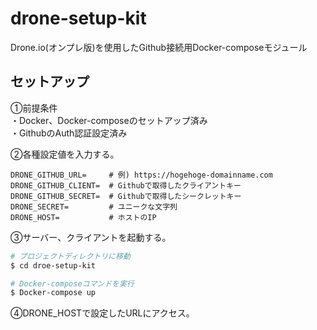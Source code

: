 # drone-setup-kit
Drone.io(オンプレ版)を使用したGithub接続用Docker-composeモジュール

## セットアップ

①前提条件  
・Docker、Docker-composeのセットアップ済み  
・GithubのAuth認証設定済み

②各種設定値を入力する。

```sh:.env
DRONE_GITHUB_URL=     # 例) https://hogehoge-domainname.com
DRONE_GITHUB_CLIENT=  # Githubで取得したクライアントキー
DRONE_GITHUB_SECRET=  # Githubで取得したシークレットキー
DRONE_SECRET=         # ユニークな文字列
DRONE_HOST=           # ホストのIP

```

③サーバー、クライアントを起動する。

```sh
# プロジェクトディレクトリに移動
$ cd droe-setup-kit

# Docker-composeコマンドを実行
$ Docker-compose up

```

④DRONE_HOSTで設定したURLにアクセス。

